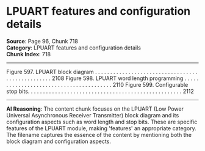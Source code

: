 # LPUART features and configuration details

**Source**: Page 96, Chunk 718  
**Category**: LPUART features and configuration details  
**Chunk Index**: 718

---

Figure 597. LPUART block diagram . . . . . . . . . . . . . . . . . . . . . . . . . . . . . . . . . . . . . . . . . . . . . . . . . 2108
Figure 598. LPUART word length programming . . . . . . . . . . . . . . . . . . . . . . . . . . . . . . . . . . . . . . . . 2110
Figure 599. Configurable stop bits. . . . . . . . . . . . . . . . . . . . . . . . . . . . . . . . . . . . . . . . . . . . . . . . . . . 2112

---

**AI Reasoning**: The content chunk focuses on the LPUART (Low Power Universal Asynchronous Receiver Transmitter) block diagram and its configuration aspects such as word length and stop bits. These are specific features of the LPUART module, making 'features' an appropriate category. The filename captures the essence of the content by mentioning both the block diagram and configuration aspects.
